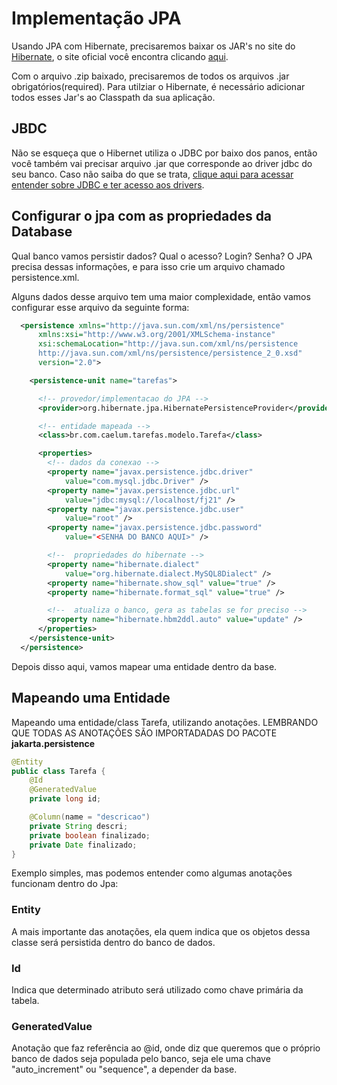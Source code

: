 # Implementação JPA
Usando JPA com Hibernate, precisaremos baixar os JAR's no site do [Hibernate](www.hibernate.org), o site oficial você encontra clicando [aqui](www.hibernate.org).

Com o arquivo .zip baixado, precisaremos de todos os arquivos .jar obrigatórios(required). Para utilziar o Hibernate, é necessário adicionar todos esses Jar's ao Classpath da sua aplicação.

## JBDC
Não se esqueça que o Hibernet utiliza o JDBC por baixo dos panos, então você também vai precisar arquivo .jar que corresponde ao driver jdbc do seu banco. Caso não saiba do que se trata, [clique aqui para acessar entender sobre JDBC e ter acesso aos drivers](https://github.com/pedrohpdo/aulas-java/blob/main/src/jdbc/jdbc.md).

## Configurar o jpa com as propriedades da Database

Qual banco vamos persistir dados? Qual o acesso? Login? Senha? O JPA precisa dessas informações, e para isso crie um arquivo chamado persistence.xml.

Alguns dados desse arquivo tem uma maior complexidade, então vamos configurar esse arquivo da seguinte forma:

````xml
  <persistence xmlns="http://java.sun.com/xml/ns/persistence"
      xmlns:xsi="http://www.w3.org/2001/XMLSchema-instance"
      xsi:schemaLocation="http://java.sun.com/xml/ns/persistence
      http://java.sun.com/xml/ns/persistence/persistence_2_0.xsd"
      version="2.0">

    <persistence-unit name="tarefas">

      <!-- provedor/implementacao do JPA -->
      <provider>org.hibernate.jpa.HibernatePersistenceProvider</provider>

      <!-- entidade mapeada -->
      <class>br.com.caelum.tarefas.modelo.Tarefa</class>

      <properties>
        <!-- dados da conexao -->
        <property name="javax.persistence.jdbc.driver"
            value="com.mysql.jdbc.Driver" />
        <property name="javax.persistence.jdbc.url"
            value="jdbc:mysql://localhost/fj21" />
        <property name="javax.persistence.jdbc.user"
            value="root" />
        <property name="javax.persistence.jdbc.password"
            value="<SENHA DO BANCO AQUI>" />

        <!--  propriedades do hibernate -->
        <property name="hibernate.dialect"
            value="org.hibernate.dialect.MySQL8Dialect" />
        <property name="hibernate.show_sql" value="true" />
        <property name="hibernate.format_sql" value="true" />

        <!--  atualiza o banco, gera as tabelas se for preciso -->
        <property name="hibernate.hbm2ddl.auto" value="update" />
      </properties>
    </persistence-unit>
  </persistence>
````
Depois disso aqui, vamos mapear uma entidade dentro da base.

## Mapeando uma Entidade
Mapeando uma entidade/class Tarefa, utilizando anotações. LEMBRANDO QUE TODAS AS ANOTAÇÕES SÃO IMPORTADADAS DO PACOTE <strong>jakarta.persistence</strong>

````java
@Entity
public class Tarefa {
    @Id
    @GeneratedValue
    private long id;

    @Column(name = "descricao")
    private String descri;
    private boolean finalizado;
    private Date finalizado;
}
````

Exemplo simples, mas podemos entender como algumas anotações funcionam dentro do Jpa:

### Entity
A mais importante das anotações, ela quem indica que os objetos dessa classe será persistida dentro do banco de dados.

### Id
Indica que determinado atributo será utilizado como chave primária da tabela.

### GeneratedValue
Anotação que faz referência ao @id, onde diz que queremos que o próprio banco de dados seja populada pelo banco, seja ele uma chave "auto_increment" ou "sequence", a depender da base.
